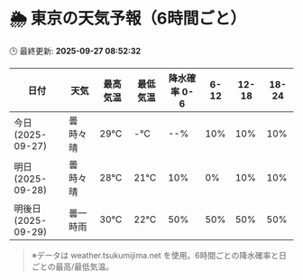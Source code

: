 # 🌦️ 東京の天気予報（6時間ごと）

🕒 最終更新: **2025-09-27 08:52:32**

| 日付 | 天気 | 最高気温 | 最低気温 | 降水確率 0-6 | 6-12 | 12-18 | 18-24 |
|------|------|----------|----------|------------|------|------|------|
| 今日 (2025-09-27) | 曇時々晴 | 29℃ | -℃ | --% | 10% | 10% | 10% |
| 明日 (2025-09-28) | 曇時々晴 | 28℃ | 21℃ | 10% | 0% | 10% | 10% |
| 明後日 (2025-09-29) | 曇一時雨 | 30℃ | 22℃ | 50% | 50% | 50% | 50% |

> ※データは weather.tsukumijima.net を使用。6時間ごとの降水確率と日ごとの最高/最低気温。